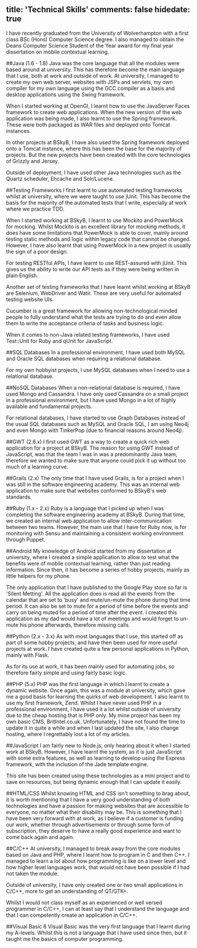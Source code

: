 title: 'Technical Skills'
comments: false
hidedate: true
---
I have recently graduated from the University of Wolverhampton with a first class BSc (Hons) Computer Science degree. I also managed to obtain the Deans Computer Science Student of the Year award for my final year dissertation on mobile contextual learning.

##Java (1.6 - 1.8)
Java was the core language that all the modules were based around at university. This has therefore become the main language that I use, both at work and outside of work. At university, I managed to create my own web server, websites with JSPs and servlets, my own compiler for my own language using the GCC compiler as a basis and desktop applications using the Swing framework.

When I started working at OpenGI, I learnt how to use the JavaServer Faces framework to create web applications. When the new version of the web application was being made, I also learnt to use the Spring framework. These were both packaged as WAR files and deployed onto Tomcat instances.

In other projects at BSkyB, I have also used the Spring framework deployed onto a Tomcat instance, where this has been the base for the majority of projects. But the new projects have been created with the core technologies of Grizzly and Jersey.

Outside of deployment, I have used other Java technologies such as the Quartz scheduler, Ehcache and Solr/Lucene.

##Testing Frameworks
I first learnt to use automated testing frameworks whilst at university, where we were taught to use jUnit. This has become the basis for the majority of the automated tests that I write, especially at work where we practice TDD.

When I started working at BSkyB, I learnt to use Mockito and PowerMock for mocking. Whilst Mockito is an excellent library for mocking methods, it does have some limitations that PowerMock is able to cover, mainly around testing static methods and logic within legacy code that cannot be changed. However, I have also learnt that using PowerMock in a new project is usually the sign of a poor design.

For testing RESTful APIs, I have learnt to use REST-assured with jUnit. This gives us the ability to write our API tests as if they were being written in plain English.

Another set of testing frameworks that I have learnt whilst working at BSkyB are Selenium, WebDriver and Watir. These are very useful for automated testing website UIs.

Cucumber is a great framework for allowing non-technological minded people to fully understand what the tests are trying to do and even allow them to write the acceptance criteria of tasks and business logic.

When it comes to non-Java related testing frameworks, I have used Test::Unit for Ruby and qUnit for JavaScript.

##SQL Databases
In a professional environment, I have used both MySQL and Oracle SQL databases when requiring a relational database.

For my own hobbyist projects, I use MySQL databases when I need to use a relational database.

##NoSQL Databases
When a non-relational database is required, I have used Mongo and Cassandra. I have only used Cassandra on a small project in a professional environment, but I have used Mongo in a lot of highly available and fundamental projects.

For relational databases, I have started to use Graph Databases instead of the usual SQL databases such as MySQL and Oracle SQL, I am using Neo4j and even Mongo with TinkerPop (due to financial reasons around Neo4j).

##GWT (2.6.x)
I first used GWT as a way to create a quick rich web application for a project at BSkyB. The reason for using GWT instead of JavaScript, was that the team I was in was a predominantly Java team, therefore we wanted to make sure that anyone could pick it up without too much of a learning curve.

##Grails (2.x)
The only time that I have used Grails, is for a project when I was still in the software engineering academy. This was an internal web application to make sure that websites conformed to BSkyB's web standards.

##Ruby (1.x - 2.x)
Ruby is a language that I picked up when I was completing the software engineering academy at BSkyB. During that time, we created an internal web application to allow inter-communication between two teams. However, the main use that I have for Ruby now, is for monitoring with Sensu and maintaining a consistent working environment through Puppet.

##Android
My knowledge of Android started from my dissertation at university, where I created a simple application to allow to test what the benefits were of mobile contextual learning, rather than just reading information. Since then, it has become a series of hobby projects, mainly as little helpers for my phone.

The only application that I have published to the Google Play store so far is 'Silent Metting'. All the application does is read all the events from the calendar that are set to 'busy' and mute/un-mute the phone during that time period. It can also be set to mute for a period of time before the events and carry on being muted for a period of time after the event. I created this application as my dad would have a lot of meetings and would forget to un-mute his phone afterwards, therefore missing calls.

##Python (2.x - 3.x)
As with most languages that I use, this started off as part of some hobby projects, and have then been used for more useful projects at work. I have created quite a few personal applications in Python, mainly with Flask.

As for its use at work, it has been mainly used for automating jobs, so therefore fairly simple and using fairly basic logic.

##PHP (5.x)
PHP was the first language in which I learnt to create a dynamic website. Once again, this was a module at university, which gave me a good basis for learning the quirks of web development. I also learnt to use my first framework, Zend. Whilst I have never used PHP in a professional environment, I have used it a lot whilst outside of university due to the cheap hosting that is PHP only. My mine project has been my own basic CMS, BritIntel.co.uk. Unfortunately, I have not found the time to update it in quite a while and when I last updated the site, I also change hosting, where I regrettably lost a lot of my articles.

##JavaScript
I am fairly new to Node.js, only hearing about it when I started work at BSkyB. However, I have learnt the system, as it is just JavaScript with some extra features, as well as learning to develop using the Express framework, with the inclusion of the Jade template engine.

This site has been created using these technologies as a mini project and to save on resources, but being dynamic enough that I can update it easily.

##HTML/CSS
Whilst knowing HTML and CSS isn't something to brag about, it is worth mentioning that I have a very good understanding of both technologies and have a passion for making websites that are accessible to everyone, no matter what their disability may be. This is something that I have been very forward with at work, as I believe if a customer is funding our work, whether through advertisements or through some form of subscription, they deserve to have a really good experience and want to come back again and again.

##C/C++
At university, I managed to break away from the core modules based on Java and PHP, where I learnt how to program in C and then C++. I managed to learn a lot about how programming is like on a lower level and how higher level languages work, that would not have been possible if I had not taken the module.

Outside of university, I have only created one or two small applications in C/C++, more to get an understanding of QT/GTK+.

Whilst I would not class myself as an experienced or well versed programmer in C/C++, I can at least say that I understand the language and that I can competently create an application in C/C++.

##Visual Basic 6
Visual Basic was the very first language that I learnt during my A-levels. Whilst this is not a language that I have used since then, but it taught me the basics of computer programming.